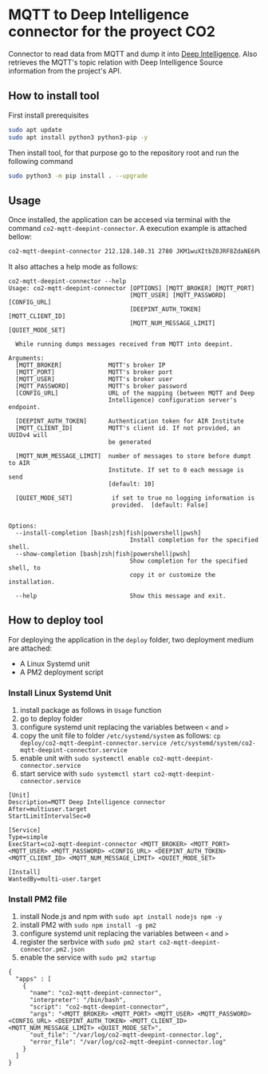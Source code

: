 # MQTT to Deep Intelligence connector for the proyect CO2

Connector to read data from MQTT and dump it into [Deep Intelligence](https://deepint.net/). Also retrieves the MQTT's topic relation with Deep Intelligence Source information from the project's API.

## How to install tool

First install prerequisites
```bash
sudo apt update
sudo apt install python3 python3-pip -y
```
Then install tool, for that purpose go to the repository root and run the following command

```bash
sudo python3 -m pip install . --upgrade
```

## Usage

Once installed, the application can be accesed via terminal with the command `co2-mqtt-deepint-connector`. A execution example is attached bellow:
```bash
co2-mqtt-deepint-connector 212.128.140.31 2780 JKM1wuXItbZ0JRF8ZdaNE6PW9iGmND2_Kyq2KVnG1MIPch_czSLXC1N24GLWjAZszI4eQrQuxRvdUxsNtF0KLw example-id 1 False
```

It also attaches a help mode as follows:
```
co2-mqtt-deepint-connector --help
Usage: co2-mqtt-deepint-connector [OPTIONS] [MQTT_BROKER] [MQTT_PORT]
                                  [MQTT_USER] [MQTT_PASSWORD] [CONFIG_URL]
                                  [DEEPINT_AUTH_TOKEN] [MQTT_CLIENT_ID]
                                  [MQTT_NUM_MESSAGE_LIMIT] [QUIET_MODE_SET]

  While running dumps messages received from MQTT into deepint.

Arguments:
  [MQTT_BROKER]             MQTT's broker IP
  [MQTT_PORT]               MQTT's broker port
  [MQTT_USER]               MQTT's broker user
  [MQTT_PASSWORD]           MQTT's broker password
  [CONFIG_URL]              URL of the mapping (between MQTT and Deep
                            Intelligence) configuration server's endpoint.

  [DEEPINT_AUTH_TOKEN]      Authentication token for AIR Institute
  [MQTT_CLIENT_ID]          MQTT's client id. If not provided, an UUIDv4 will
                            be generated

  [MQTT_NUM_MESSAGE_LIMIT]  number of messages to store before dumpt to AIR
                            Institute. If set to 0 each message is send
                            [default: 10]

  [QUIET_MODE_SET]           if set to true no logging information is
                             provided.  [default: False]


Options:
  --install-completion [bash|zsh|fish|powershell|pwsh]
                                  Install completion for the specified shell.
  --show-completion [bash|zsh|fish|powershell|pwsh]
                                  Show completion for the specified shell, to
                                  copy it or customize the installation.

  --help                          Show this message and exit.
  ```

## How to deploy tool

For deploying the application in the `deploy` folder, two deployment medium are attached:
- A Linux Systemd unit
- A PM2 deployment script

### Install Linux Systemd Unit

1. install package as follows in `Usage` function
2. go to deploy folder
3. configure systemd unit replacing the variables between `<` and `>`
4. copy the unit file to folder `/etc/systemd/system` as follows: `cp deploy/co2-mqtt-deepint-connector.service /etc/systemd/system/co2-mqtt-deepint-connector.service`
5. enable unit with `sudo systemctl enable co2-mqtt-deepint-connector.service`
6. start service with `sudo systemctl start co2-mqtt-deepint-connector.service`

```
[Unit] 
Description=MQTT Deep Intelligence connector
After=multiuser.target
StartLimitIntervalSec=0 
 
[Service] 
Type=simple
ExecStart=co2-mqtt-deepint-connector <MQTT_BROKER> <MQTT_PORT> <MQTT_USER> <MQTT_PASSWORD> <CONFIG_URL> <DEEPINT_AUTH_TOKEN> <MQTT_CLIENT_ID> <MQTT_NUM_MESSAGE_LIMIT> <QUIET_MODE_SET> 
 
[Install] 
WantedBy=multi-user.target
```

### Install PM2 file

1. install Node.js and npm with `sudo apt install nodejs npm -y`
2. install PM2 with `sudo npm install -g pm2`
3. configure systemd unit replacing the variables between `<` and `>`
4. register the serbvice with `sudo pm2 start co2-mqtt-deepint-connector.pm2.json`
5. enable the service with `sudo pm2 startup`

```
{
  "apps" : [
    {
      "name": "co2-mqtt-deepint-connector",
      "interpreter": "/bin/bash",
      "script": "co2-mqtt-deepint-connector",
      "args": "<MQTT_BROKER> <MQTT_PORT> <MQTT_USER> <MQTT_PASSWORD> <CONFIG_URL> <DEEPINT_AUTH_TOKEN> <MQTT_CLIENT_ID> <MQTT_NUM_MESSAGE_LIMIT> <QUIET_MODE_SET>",
      "out_file": "/var/log/co2-mqtt-deepint-connector.log",
      "error_file": "/var/log/co2-mqtt-deepint-connector.log"
    }
  ]
}
```

